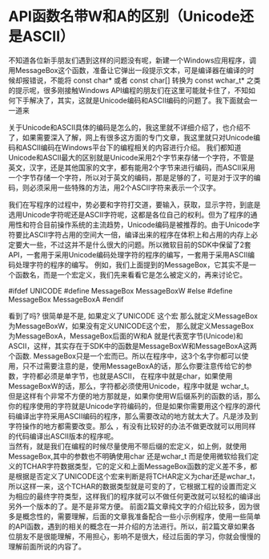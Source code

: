 # API函数名带W和A的区别（Unicode还是ASCII）

 不知道各位新手朋友们遇到这样的问题没有呢，新建一个Windows应用程序，调用MessageBox这个函数，准备让它弹出一段提示文本，可是编译器在编译的时候却报错说，不能将 const char* 或者 const char[] 转换为 const wchar_t* 之类的提示呢，很多刚接触Windows API编程的朋友们在这里可能就卡住了，不知如何下手解决了，其实，这就是Unicode编码和ASCII编码的问题了。我下面就会一一道来

关于Unicode和ASCII具体的编码是怎么的，我这里就不详细介绍了，也介绍不了，如果需要深入了解，网上有很多这方面的专门文章，我这里就只对Unicode编码和ASCII编码在Windows平台下的编程相关的内容进行介绍。
我们都知道Unicode和ASCII最大的区别就是Unicode采用2个字节来存储一个字符，不管是英文，汉字，还是其他国家的文字，都有能用2个字节来进行编码，而ASCII采用一个字节存储一个字符，所以对于英文的编码，那是足够的了，可是对于汉字的编码，则必须采用一些特殊的方法，用2个ASCII字符来表示一个汉字。

我们在写程序的过程中，势必要和字符打交道，要输入，获取，显示字符，到底是选用Unicode字符呢还是ASCII字符呢，这都是各位自己的权利。但为了程序的通用性和符合目前操作系统的主流趋势，Unicode编码是被推荐的。由于Unicode字符要比ASCII字符占用的空间大一倍，编译出来的程序在体积上和占用的内存上必定要大一些，不过这并不是什么很大的问题。所以微软目前的SDK中保留了2套API，一套用于采用Unicode编码处理字符的程序的编写，一套用于采用ASCII编码处理字符的程序的编写。 例如，我们上面提到的MessageBox，它其实不是一个函数名，而是一个宏定义，我们先来看看它是怎么被定义的，再来讨论它。

#ifdef UNICODE
    #define  MessageBox  MessageBoxW
#else
    #define MessageBox  MessageBoxA
#endif

看到了吗?  很简单是不是, 如果定义了UNICODE 这个宏 那么就定义MessageBox为MessageBoxW，如果没有定义UNICODE这个宏， 那么就定义MessageBox 为MessageBoxA，MessageBox后面的W和A 就是代表宽字节(Unicode)和ASCII，这样，其实存在于SDK中的函数是MessageBoxW和MessageBoxA这两个函数.
MessageBox只是一个宏而已。所以在程序中，这3个名字你都可以使用，只不过需要注意的是，使用MessageBoxA的话，那么你要注意传给它的参数，字符都必须是单字节，也就是ASCII， 在程序中就是char，如果使用MessageBoxW的话，那么，字符都必须使用Unicode，程序中就是 wchar_t。 但是这样有个非常不方便的地方那就是，如果你使用W后缀系列的函数的话，那么你的程序使用的字符就是Unicode字符编码的，但是如果你需要用这个程序的源代码编译出字符采用ASCII编码的程序，那么需要改动的地方就太大了。凡是涉及到字符操作的地方都需要改变。那么 ，有没有比较好的办法不做更改就可以用同样的代码编译出ASCII版本的程序呢。  
当然有，就是我们在编程的时候尽量使用不带后缀的宏定义，如上例，就使用MessageBox,其中的参数也不明确使用char 还是wchar_t 而是使用微软给我们定义的TCHAR字符数据类型，它的定义和上面MessageBox函数的定义差不多，都是根据是否定义了UNICODE这个宏来判断是将TCHAR定义为char还是wchar_t，所以这样一来，这个TCHAR的数据类型就是可变的了，它根据工程的设置而定义为相应的最终字符类型，这样我们的程序就可以不做任何更改就可以轻松的编译出另外一个版本的了。是不是非常方便。
前面2篇文章纯文字的介绍比较多，因为很多是概念性的，需要理解，后面的文章我准备配合一些小示例程序，使用一些简单的API函数，遇到的相关的概念在一并介绍的方法进行。所以，前2篇文章如果各位朋友不是很能理解，不用担心，影响不是很大，经过后面的学习，你就会慢慢的理解前面所说的内容了。